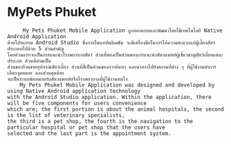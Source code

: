 # MyPets Phuket

         My Pets Phuket Mobile Application ถูกออกแบบและพัฒนาโดยใช้เทคโนโลยี Native Android Application 
    ด้วยโปรแกรม Android Studio ซึ่งภายในแอปพลิเคชัน จะมีเครื่องมือในการให้ความสะดวกแก่ผู้เลี้ยงสัตว์ประกอบไปด้วย 5 ส่วนสำคัญ 
    โดยส่วนแรกจะเป็นการแนะนำโรงพยาบาลสัตว์ ส่วนที่สองเป็นส่วนของการแนะนำสัตวแพทย์ผู้เชี่ยวชาญสัตว์เลี้ยงแต่ละประเภท ส่วนที่สามเป็น
    ส่วนของร้านขายอุปกรณ์สัตว์เลี้ยง ส่วนที่สี่เป็นส่วนของการค้นหา และนำทางไปยังสถานที่ต่าง ๆ ที่ผู้ใช้งานทำการเลือกจุดหมาย และส่วนสุดท้าย
    จะเป็นระบบนัดหมายกับสัตวแพทย์หรือโรงพยาบาลที่ผู้ใช้งานสนใจ
        My Pets Phuket Mobile Application was designed and developed by using Native Android application technology
    with the Android Studio application. Within the application, there will be five components for users convenience
    which are; the first portion is about the animal hospitals, the second is the list of veterinary specialists,
    the third is a pet shop, the fourth is the navigation to the particular hospital or pet shop that the users have 
    selected and the last part is the appointment system.





